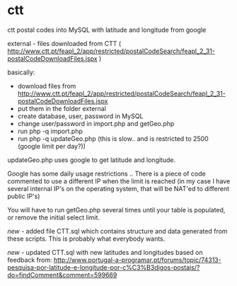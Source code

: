 ctt
===

ctt postal codes into MySQL with latitude and longitude from google


external - files downloaded from CTT ( http://www.ctt.pt/feapl_2/app/restricted/postalCodeSearch/feapl_2_31-postalCodeDownloadFiles.jspx )

basically:
- download files from http://www.ctt.pt/feapl_2/app/restricted/postalCodeSearch/feapl_2_31-postalCodeDownloadFiles.jspx
- put them in the folder external
- create database, user, password in MySQL
- change user/password in import.php and getGeo.php
- run php -q import.php
- run php -q updateGeo.php (this is slow.. and is restricted to 2500 (google limit per day?))

updateGeo.php uses google to get latitude and longitude.

Google has some daily usage restrictions ..
There is a piece of code commented to use a different IP when the limit is reached (in my case I have several internal IP's on the operating system, that will be NAT'ed to different public IP's)

You will have to run getGeo.php several times until your table is populated, or remove the initial select limit.


*new* - added file CTT.sql which contains structure and data generated from these scripts. This is probably what everybody wants.

*new* - updated CTT.sql with new latitudes and longitudes based on feedback from: http://www.portugal-a-programar.pt/forums/topic/74313-pesquisa-por-latitude-e-longitude-por-c%C3%B3digos-postais/?do=findComment&comment=599669
